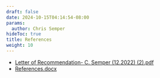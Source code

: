 ```yaml
---
draft: false
date: 2024-10-15T04:14:54-08:00
params:
  author: Chris Semper 
hideToc: true
title: References 
weight: 10
---
```


- [Letter of Recommendation- C. Semper (12.2022) (2).pdf](https://killakam3084.github.io/semper/assets/2-dropdowns/professional/3-references/Letter%20of%20Recommendation-%20C.%20Semper%20(12.2022)%20(2).pdf)
- [References.docx](https://killakam3084.github.io/semper/assets/2-dropdowns/professional/3-references/References.docx)